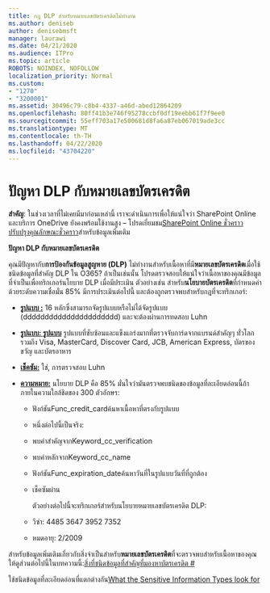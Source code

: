 ```yaml
---
title: กฎ DLP สําหรับหมายเลขบัตรเครดิตไม่ทํางาน
ms.author: deniseb
author: denisebmsft
manager: laurawi
ms.date: 04/21/2020
ms.audience: ITPro
ms.topic: article
ROBOTS: NOINDEX, NOFOLLOW
localization_priority: Normal
ms.custom:
- "1270"
- "3200001"
ms.assetid: 30496c79-c8b4-4337-a46d-abed12864209
ms.openlocfilehash: 80ff41b3e746f95278ccbf0df19eebb61f7f9ee0
ms.sourcegitcommit: 55eff703a17e500681d8fa6a87eb067019ade3cc
ms.translationtype: MT
ms.contentlocale: th-TH
ms.lasthandoff: 04/22/2020
ms.locfileid: "43704220"
---
```

# <a name="dlp-issues-with-credit-card-numbers"></a>ปัญหา DLP กับหมายเลขบัตรเครดิต

**สําคัญ**: ในช่วงเวลาที่ไม่เคยมีมาก่อนเหล่านี้ เราจะดําเนินการเพื่อให้แน่ใจว่า SharePoint Online และบริการ OneDrive ยังคงพร้อมใช้งานสูง – โปรดเยี่ยมชม[SharePoint Online ชั่วคราวปรับปรุงคุณลักษณะชั่วคราว](https://aka.ms/ODSPAdjustments)สําหรับข้อมูลเพิ่มเติม

**ปัญหา DLP กับหมายเลขบัตรเครดิต**

คุณมีปัญหากับ**การป้องกันข้อมูลสูญหาย (DLP)** ไม่ทํางานสําหรับเนื้อหาที่มี**หมายเลขบัตรเครดิต**เมื่อใช้ชนิดข้อมูลที่สําคัญ DLP ใน O365? ถ้าเป็นเช่นนั้น โปรดตรวจสอบให้แน่ใจว่าเนื้อหาของคุณมีข้อมูลที่จําเป็นเพื่อทริกเกอร์นโยบาย DLP เมื่อมีประเมิน ตัวอย่างเช่น สําหรับ**นโยบายบัตรเครดิต**ที่กําหนดค่าด้วยระดับความเชื่อมั่น 85% มีการประเมินต่อไปนี้ และต้องถูกตรวจพบสําหรับกฎที่จะทริกเกอร์:
  
- **[รูปแบบ :](https://docs.microsoft.com/office365/securitycompliance/what-the-sensitive-information-types-look-for#format-19)** 16 หลักซึ่งสามารถจัดรูปแบบหรือไม่ได้จัดรูปแบบ (dddddddddddddddddddddd) และจะต้องผ่านการทดสอบ Luhn

- **[รูปแบบ: รูปแบบ](https://docs.microsoft.com/office365/securitycompliance/what-the-sensitive-information-types-look-for#pattern-19)** รูปแบบที่ซับซ้อนและแข็งแกร่งมากที่ตรวจจับการ์ดจากแบรนด์สําคัญๆ ทั่วโลก รวมถึง Visa, MasterCard, Discover Card, JCB, American Express, บัตรของขวัญ และบัตรอาหาร

- **[เช็คซัม:](https://docs.microsoft.com/office365/securitycompliance/what-the-sensitive-information-types-look-for#checksum-19)** ใช่, การตรวจสอบ Luhn

- **[ความหมาย:](https://docs.microsoft.com/office365/securitycompliance/what-the-sensitive-information-types-look-for#definition-19)** นโยบาย DLP คือ 85% มั่นใจว่ามันตรวจพบชนิดของข้อมูลที่ละเอียดอ่อนนี้ถ้าภายในความใกล้ชิดของ 300 ตัวอักษร:

  - ฟังก์ชันFunc_credit_cardค้นหาเนื้อหาที่ตรงกับรูปแบบ

  - หนึ่งต่อไปนี้เป็นจริง:

  - พบคําสําคัญจากKeyword_cc_verification

  - พบคําหลักจากKeyword_cc_name

  - ฟังก์ชันFunc_expiration_dateค้นหาวันที่ในรูปแบบวันที่ที่ถูกต้อง

  - เช็คซัมผ่าน

    ตัวอย่างต่อไปนี้จะทริกเกอร์สําหรับนโยบายหมายเลขบัตรเครดิต DLP:

  - วีซ่า: 4485 3647 3952 7352
  
  - หมดอายุ: 2/2009

สําหรับข้อมูลเพิ่มเติมเกี่ยวกับสิ่งจําเป็นสําหรับ**หมายเลขบัตรเครดิต**ที่จะตรวจพบสําหรับเนื้อหาของคุณ ให้ดูส่วนต่อไปนี้ในบทความนี้:[สิ่งที่ชนิดข้อมูลที่สําคัญที่มองหาบัตรเครดิต #](https://docs.microsoft.com/office365/securitycompliance/what-the-sensitive-information-types-look-for#credit-card-number)
  
ใช้ชนิดข้อมูลที่ละเอียดอ่อนที่แตกต่างกัน[What the Sensitive Information Types look for](https://docs.microsoft.com/office365/securitycompliance/what-the-sensitive-information-types-look-for)
  